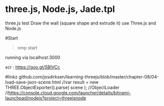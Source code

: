 # three.js, Node.js, Jade.tpl
three.js test
Draw the wall (square shape and extrude it) use Three.js and Node.js

#Start
> nmp start 


running via localhost:3000

scr : https://goo.gl/SBIVCc

#linkz
github.com/josdirksen/learning-threejs/blob/master/chapter-08/04-load-save-json-scene.html
 //var result = new THREE.ObjectExporter().parse( scene );
//ObjectLoader 
//https://console.cloud.google.com/launcher/details/bitnami-launchpad/nodejs?project=threejsnode